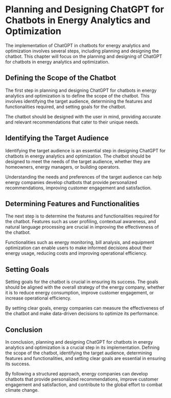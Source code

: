 Planning and Designing ChatGPT for Chatbots in Energy Analytics and Optimization
========================================================================================================================================================================

The implementation of ChatGPT in chatbots for energy analytics and optimization involves several steps, including planning and designing the chatbot. This chapter will focus on the planning and designing of ChatGPT for chatbots in energy analytics and optimization.

Defining the Scope of the Chatbot
---------------------------------

The first step in planning and designing ChatGPT for chatbots in energy analytics and optimization is to define the scope of the chatbot. This involves identifying the target audience, determining the features and functionalities required, and setting goals for the chatbot.

The chatbot should be designed with the user in mind, providing accurate and relevant recommendations that cater to their unique needs.

Identifying the Target Audience
-------------------------------

Identifying the target audience is an essential step in designing ChatGPT for chatbots in energy analytics and optimization. The chatbot should be designed to meet the needs of the target audience, whether they are homeowners, energy managers, or building operators.

Understanding the needs and preferences of the target audience can help energy companies develop chatbots that provide personalized recommendations, improving customer engagement and satisfaction.

Determining Features and Functionalities
----------------------------------------

The next step is to determine the features and functionalities required for the chatbot. Features such as user profiling, contextual awareness, and natural language processing are crucial in improving the effectiveness of the chatbot.

Functionalities such as energy monitoring, bill analysis, and equipment optimization can enable users to make informed decisions about their energy usage, reducing costs and improving operational efficiency.

Setting Goals
-------------

Setting goals for the chatbot is crucial in ensuring its success. The goals should be aligned with the overall strategy of the energy company, whether it is to reduce energy consumption, improve customer engagement, or increase operational efficiency.

By setting clear goals, energy companies can measure the effectiveness of the chatbot and make data-driven decisions to optimize its performance.

Conclusion
----------

In conclusion, planning and designing ChatGPT for chatbots in energy analytics and optimization is a crucial step in its implementation. Defining the scope of the chatbot, identifying the target audience, determining features and functionalities, and setting clear goals are essential in ensuring its success.

By following a structured approach, energy companies can develop chatbots that provide personalized recommendations, improve customer engagement and satisfaction, and contribute to the global effort to combat climate change.
